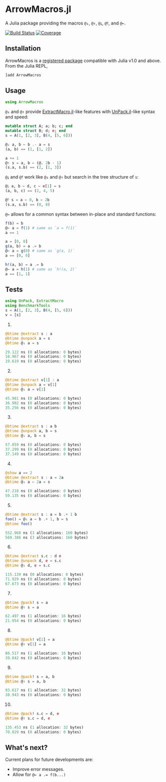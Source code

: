 # ArrowMacros.jl

A Julia package providing the macros `@↓`, `@↑`, `@⤓`, `@⤒`, and `@←`.

[![Build Status](https://img.shields.io/github/workflow/status/antonuccig/ArrowMacros.jl/CI)](https://github.com/antonuccig/ArrowMacros.jl/actions) [![Coverage](https://img.shields.io/codecov/c/github/antonuccig/ArrowMacros.jl?label=coverage)](https://codecov.io/gh/antonuccig/ArrowMacros.jl)

## Installation

ArrowMacros is a [registered package](https://juliahub.com/ui/Search?q=ArrowMacros&type=packages) compatible with Julia v1.0 and above. From the Julia REPL,
```julia
]add ArrowMacros
```

## Usage

```julia
using ArrowMacros
```

`@↓` and `@↑` provide [ExtractMacro.jl](https://github.com/carlobaldassi/ExtractMacro.jl)-like features with [UnPack.jl](https://github.com/mauro3/UnPack.jl)-like syntax and speed:

```julia
mutable struct A; a; b; c; end
mutable struct B; d; e; end
s = A(1, [2, 3], B(4, [5, 6]))
```

```julia
@↓ a, b ← b .- a = s
(a, b) == (1, [1, 2])
```

```julia
a += 1
@↑ s = a, b ← (@. 2b - 1)
(s.a, s.b) == (2, [1, 3])
```

`@⤓` and `@⤒` work like `@↓` and `@↑` but search in the tree structure of `s`:

```julia
@⤓ a, b ← d, c ← e[1] = s
(a, b, c) == (2, 4, 5)
```

```julia
@⤒ s = a ← 0, b ← 2b
(s.a, s.b) == (0, 8)
```

`@←` allows for a common syntax between in-place and standard functions:

```julia
f(b) = b
@← a = f(1) # same as `a = f(1)`
a == 1
```

```julia
a = [0, 0]
g(a, b) = a .= b
@← a = g(0) # same as `g(a, 1)`
a == [0, 0]
```

```julia
h!(a, b) = a .= b
@← a = h(1) # same as `h!(a, 2)`
a == [1, 1]
```

## Tests

```julia
using UnPack, ExtractMacro
using BenchmarkTools
s = A(1, [2, 3], B(4, [5, 6]))
v = [s]
```

1.

```julia
@btime @extract s : a
@btime @unpack a = s
@btime @↓ a = s
```

```julia
29.122 ns (0 allocations: 0 bytes)
18.967 ns (0 allocations: 0 bytes)
19.619 ns (0 allocations: 0 bytes)
```

2.

```julia
@btime @extract v[1] : a
@btime @unpack a = v[1]
@btime @↓ a = v[1]
```

```julia
45.981 ns (0 allocations: 0 bytes)
36.982 ns (0 allocations: 0 bytes)
35.256 ns (0 allocations: 0 bytes)
```

3.

```julia
@btime @extract s : a b
@btime @unpack a, b = s
@btime @↓ a, b = s
```

```julia
57.859 ns (0 allocations: 0 bytes)
37.299 ns (0 allocations: 0 bytes)
37.149 ns (0 allocations: 0 bytes)
```

4.

```julia
@show a == 2
@btime @extract s : a = 2a
@btime @↓ a ← 2a = s
```

```julia
47.218 ns (0 allocations: 0 bytes)
59.135 ns (0 allocations: 0 bytes)
```

5.

```julia
@btime @extract s : a = b .+ 1 b
foo() = @↓ a ← b .+ 1, b = s
@btime foo()
```

```julia
552.968 ns (3 allocations: 160 bytes)
569.386 ns (3 allocations: 160 bytes)
```

6.

```julia
@btime @extract s.c : d e
@btime @unpack d, e = s.c
@btime @↓ d, e = s.c
```

```julia
115.139 ns (0 allocations: 0 bytes)
71.929 ns (0 allocations: 0 bytes)
67.673 ns (0 allocations: 0 bytes)
```

7.

```julia
@btime @pack! s = a
@btime @↑ s = a
```

```julia
62.497 ns (1 allocation: 16 bytes)
21.954 ns (0 allocations: 0 bytes)
```

8.

```julia
@btime @pack! v[1] = a
@btime @↑ v[1] = a
```

```julia
80.517 ns (1 allocation: 16 bytes)
39.042 ns (0 allocations: 0 bytes)
```

9.

```julia
@btime @pack! s = a, b
@btime @↑ s = a, b
```

```julia
93.617 ns (1 allocation: 32 bytes)
38.943 ns (0 allocations: 0 bytes)
```

10.

```julia
@btime @pack! s.c = d, e
@btime @↑ s.c = d, e
```

```julia
135.453 ns (1 allocation: 32 bytes)
70.029 ns (0 allocations: 0 bytes)
```

## What's next?

Current plans for future developments are:
- Improve error messages.
- Allow for `@← a .= f(b...)`
